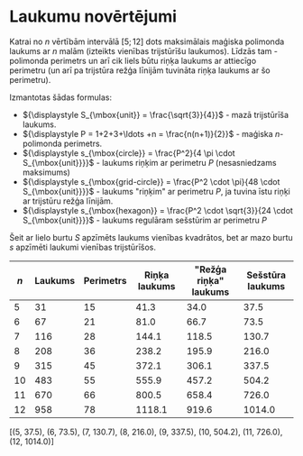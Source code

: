 # Laukumu novērtējumi

Katrai no $n$ vērtībām intervālā $[5;12]$ dots maksimālais maģiska polimonda laukums ar $n$ malām 
(izteikts vienības trijstūrīšu laukumos). Līdzās tam - polimonda perimetrs un arī 
cik liels būtu riņķa laukums ar attiecīgo perimetru (un arī pa trijstūra režģa līnijām tuvināta 
riņķa laukums ar šo perimetru). 

Izmantotas šādas formulas: 

* ${\displaystyle S_{\mbox{unit}} = \frac{\sqrt{3}}{4}}$ - mazā trijstūrīša laukums. 
* ${\displaystyle P = 1+2+3+\ldots +n = \frac{n(n+1)}{2}}$ - maģiska $n$-polimonda perimetrs. 
* ${\displaystyle s_{\mbox{circle}} = \frac{P^2}{4 \pi \cdot S_{\mbox{unit}}}}$ - laukums riņķim ar perimetru $P$ (nesasniedzams maksimums)
* ${\displaystyle s_{\mbox{grid-circle}} = \frac{P^2 \cdot \pi}{48 \cdot S_{\mbox{unit}}}}$ - laukums "riņķim" ar perimetru $P$, ja tuvina īstu riņķi ar trijstūru režģa līnijām.
* ${\displaystyle s_{\mbox{hexagon}} = \frac{P^2 \cdot \sqrt{3}}{24 \cdot S_{\mbox{unit}}}}$ - laukums regulāram sešstūrim ar perimetru $P$

Šeit ar lielo burtu $S$ apzīmēts laukums vienības kvadrātos, bet ar 
mazo burtu $s$ apzīmēti laukumi vienības trijstūrīšos.



| $n$      | Laukums | Perimetrs  | Riņķa laukums | "Režģa riņķa" laukums | Sešstūra laukums  |
| -------- | ------- | ---------- | ------------- | --------------------- | ----------------- |
| 5        | 31      | 15         | 41.3          | 34.0                  | 37.5              |
| 6        | 67      | 21         | 81.0          | 66.7                  | 73.5              |
| 7        | 116     | 28         | 144.1         | 118.5                 | 130.7             |
| 8        | 208     | 36         | 238.2         | 195.9                 | 216.0             |
| 9        | 315     | 45         | 372.1         | 306.1                 | 337.5             |
| 10       | 483     | 55         | 555.9         | 457.2                 | 504.2             |
| 11       | 670     | 66         | 800.5         | 658.4                 | 726.0             |
| 12       | 958     | 78         | 1118.1        | 919.6                 | 1014.0            |


[(5, 37.5), (6, 73.5), (7, 130.7), (8, 216.0), (9, 337.5), (10, 504.2), (11, 726.0), (12, 1014.0)]
